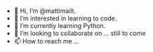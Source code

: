 - 👋 Hi, I’m @mattimailt.
- 👀 I’m interested in learning to code.
- 🌱 I’m currently learning Python.
- 💞️ I’m looking to collaborate on ... still to come
- 📫 How to reach me ...

<!---
mattimailt/mattimailt is a ✨ special ✨ repository because its `README.md` (this file) appears on your GitHub profile.
You can click the Preview link to take a look at your changes.
--->
